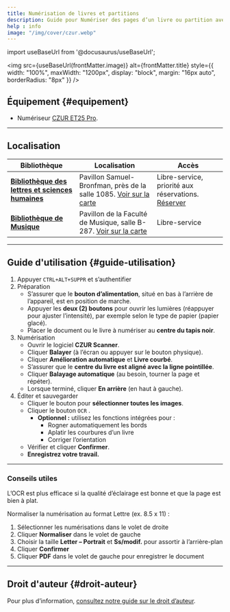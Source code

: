 ```yaml
---
title: Numérisation de livres et partitions
description: Guide pour Numériser des pages d’un livre ou partition avec CEZUR ET25 Pro
help : info
image: "/img/cover/czur.webp"
---
```


import useBaseUrl from '@docusaurus/useBaseUrl';

<img 
  src={useBaseUrl(frontMatter.image)} 
  alt={frontMatter.title} 
  style={{
    width: "100%",
    maxWidth: "1200px",
    display: "block",
    margin: "16px auto",
    borderRadius: "8px"
  }} 
/>

## Équipement {#equipement}

- Numériseur [CZUR ET25 Pro](https://www.czur.com/support/et24_25pro#softwaremanual).  

---

## Localisation

| **Bibliothèque**                                    | **Localisation** | **Accès** |
|-----------------------------------------------------|-----------------|------------|
| [**Bibliothèque des lettres et sciences humaines**](https://bib.umontreal.ca/espaces/#lsh) | Pavillon Samuel-Bronfman, près de la salle 1085. [Voir sur la carte](https://maps.app.goo.gl/6HsLMAxoBWpQZgcD8) | Libre-service, priorité aux réservations. [Réserver](https://calendrier.bib.umontreal.ca/seat/12008) |
| [**Bibliothèque de Musique**](https://bib.umontreal.ca/espaces/#musique) | Pavillon de la Faculté de Musique, salle B-287. [Voir sur la carte](https://maps.app.goo.gl/EAcMHvvYmffawV4p9) | Libre-service |

---

## Guide d'utilisation {#guide-utilisation}

1. Appuyer `CTRL+ALT+SUPPR` et s’authentifier
2. Préparation
   - S’assurer que le **bouton d’alimentation**, situé en bas à l’arrière de l’appareil, est en position de marche.  
   - Appuyer les **deux (2) boutons** pour ouvrir les lumières (réappuyer pour ajuster l’intensité), par exemple selon le type de papier (papier glacé).
   - Placer le document ou le livre à numériser au **centre du tapis noir**.  
3. Numérisation
   - Ouvrir le logiciel **CZUR Scanner**.  
   - Cliquer **Balayer** (à l’écran ou appuyer sur le bouton physique).  
   - Cliquer **Amélioration automatique** et **Livre courbé**.  
   - S’assurer que le **centre du livre est aligné avec la ligne pointillée**.  
   - Cliquer **Balayage automatique** (au besoin, tourner la page et répéter).  
   - Lorsque terminé, cliquer **En arrière** (en haut à gauche).  
4. Éditer et sauvegarder
   - Cliquer le bouton pour **sélectionner toutes les images**.  
   - Cliquer le bouton `OCR` .  
       - **Optionnel :** utilisez les fonctions intégrées pour :
           - Rogner automatiquement les bords  
           - Aplatir les courbures d’un livre  
           - Corriger l’orientation 
   - Vérifier et cliquer **Confirmer**.  
   - **Enregistrez votre travail.**  

---

### Conseils utiles
L’OCR est plus efficace si la qualité d’éclairage est bonne et que la page est bien à plat.

Normaliser la numérisation au format Lettre (ex. 8.5 x 11) :
1. Sélectionner les numérisations dans le volet de droite  
2. Cliquer **Normaliser** dans le volet de gauche  
3. Choisir la taille **Letter – Portrait** et **Ss/modif.** pour assortir à l’arrière-plan
4. Cliquer **Confirmer**  
5. Cliquer **PDF** dans le volet de gauche pour enregistrer le document

---

## Droit d'auteur {#droit-auteur}

Pour plus d’information, [consultez notre guide sur le droit d’auteur](https://boite-outils.bib.umontreal.ca/recherche/droit-auteur).